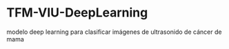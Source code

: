 # TFM-VIU-DeepLearning
modelo deep learning para clasificar imágenes de ultrasonido de cáncer de mama

